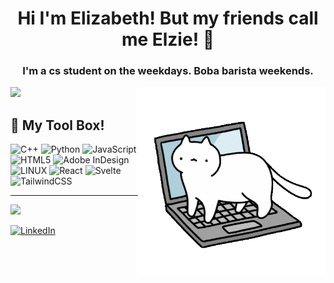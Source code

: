 <h1 align="center">Hi I'm Elizabeth! But my friends call me Elzie! 🐣</h1>
<h3 align="center">I'm a cs student on the weekdays. Boba barista weekends. </h3>
<img align="right" alt="catcatcode" width="300" src="https://raw.githubusercontent.com/elizabethmazuca/elizabethmazuca/main/cattype.gif">



![](https://github-readme-stats.vercel.app/api/top-langs/?username=elizabethmazuca&theme=tokyonight&hide_border=false&include_all_commits=false&count_private=false&layout=compact)





## 🧰 My Tool Box!


![C++](https://img.shields.io/badge/c++-%2300599C.svg?style=for-the-badge&logo=c%2B%2B&logoColor=white) ![Python](https://img.shields.io/badge/python-3670A0?style=for-the-badge&logo=python&logoColor=ffdd54) ![JavaScript](https://img.shields.io/badge/javascript-%23323330.svg?style=for-the-badge&logo=javascript&logoColor=%23F7DF1E) ![HTML5](https://img.shields.io/badge/html5-%23E34F26.svg?style=for-the-badge&logo=html5&logoColor=white) ![Adobe InDesign](https://img.shields.io/badge/Adobe%20InDesign-49021F?style=for-the-badge&logo=adobeindesign&logoColor=white) ![LINUX](https://img.shields.io/badge/Linux-FCC624?style=for-the-badge&logo=linux&logoColor=black) ![React](https://img.shields.io/badge/react-%2320232a.svg?style=for-the-badge&logo=react&logoColor=%2361DAFB) ![Svelte](https://img.shields.io/badge/svelte-%23f1413d.svg?style=for-the-badge&logo=svelte&logoColor=white) ![TailwindCSS](https://img.shields.io/badge/tailwindcss-%2338B2AC.svg?style=for-the-badge&logo=tailwind-css&logoColor=white)



---
[![](https://visitcount.itsvg.in/api?id=elizabethmazuca&icon=0&color=3)](https://visitcount.itsvg.in)

[![LinkedIn](https://img.shields.io/badge/LinkedIn-%230077B5.svg?logo=linkedin&logoColor=white)](https://linkedin.com/in/elizabeth-mazuca-063b1713b) 
